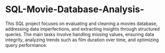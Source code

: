 # SQL-Movie-Database-Analysis-
This SQL project focuses on evaluating and cleaning a movies database, addressing data imperfections, and extracting insights through structured queries. The main tasks involve handling missing values, ensuring data integrity, analyzing trends such as film duration over time, and optimizing query performance. 
